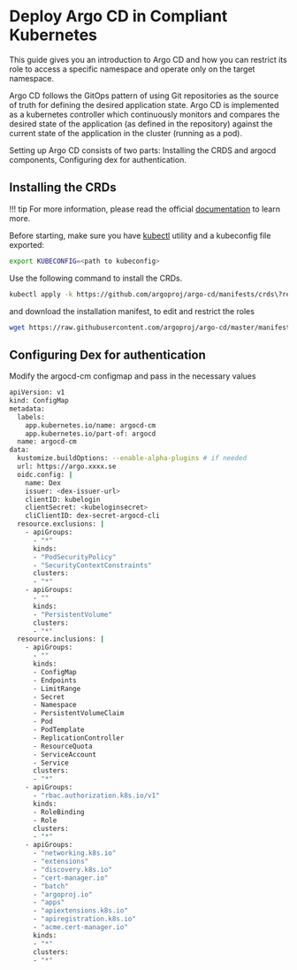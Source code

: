 # Deploy Argo CD in Compliant Kubernetes

This guide gives you an introduction to Argo CD and how you can restrict its role to access a specific namespace and operate only on the target namespace. 

Argo CD follows the GitOps pattern of using Git repositories as the source of truth for defining the desired application state. Argo CD is implemented as a kubernetes controller which continuously monitors and compares the desired state of the application (as defined in the repository) against the current state of the application in the cluster (running as a pod). 


Setting up Argo CD consists of two parts: Installing the CRDS and argocd components, Configuring dex for authentication.

## Installing the CRDs

!!! tip 
     For more information, please read the official [documentation](https://argoproj.github.io/argo-cd/) to learn more.

Before starting, make sure you have [kubectl](https://kubernetes.io/docs/tasks/tools/) utility and a kubeconfig file exported:     

```bash
export KUBECONFIG=<path to kubeconfig>
```

Use the following command to install the CRDs.

```bash
kubectl apply -k https://github.com/argoproj/argo-cd/manifests/crds\?ref\=stable
```
and download the installation manifest, to edit and restrict the roles 

```bash
wget https://raw.githubusercontent.com/argoproj/argo-cd/master/manifests/namespace-install.yaml
```

## Configuring Dex for authentication

Modify the argocd-cm configmap and pass in the necessary values 

```bash
apiVersion: v1
kind: ConfigMap
metadata:
  labels:
    app.kubernetes.io/name: argocd-cm
    app.kubernetes.io/part-of: argocd
  name: argocd-cm
data:
  kustomize.buildOptions: --enable-alpha-plugins # if needed 
  url: https://argo.xxxx.se
  oidc.config: |
    name: Dex
    issuer: <dex-issuer-url>
    clientID: kubelogin
    clientSecret: <kubeloginsecret>
    cliClientID: dex-secret-argocd-cli
  resource.exclusions: |
    - apiGroups:
      - "*"
      kinds:
      - "PodSecurityPolicy"
      - "SecurityContextConstraints"
      clusters:
      - "*"
    - apiGroups:
      - ""
      kinds:
      - "PersistentVolume"
      clusters:
      - "*"
  resource.inclusions: |
    - apiGroups:
      - ""
      kinds:
      - ConfigMap
      - Endpoints
      - LimitRange
      - Secret
      - Namespace
      - PersistentVolumeClaim
      - Pod
      - PodTemplate
      - ReplicationController
      - ResourceQuota
      - ServiceAccount
      - Service
      clusters:
      - "*"
    - apiGroups:
      - "rbac.authorization.k8s.io/v1"
      kinds:
      - RoleBinding
      - Role
      clusters:
      - "*"
    - apiGroups:
      - "networking.k8s.io"
      - "extensions"
      - "discovery.k8s.io"
      - "cert-manager.io"
      - "batch"
      - "argoproj.io"
      - "apps"
      - "apiextensions.k8s.io"
      - "apiregistration.k8s.io"
      - "acme.cert-manager.io"
      kinds:
      - "*"
      clusters:
      - "*" 
```